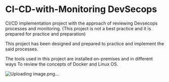 # CI-CD-with-Monitoring DevSecops
CI/CD implementation project with the approach of reviewing Devsecops processes and monitoring. (This project is not a best practice and it is prepared for practice and preparation)

This project has been designed and prepared to practice and implement the said processes.

The tools used in this project are installed on-premises and in different ways
To review the concepts of Docker and Linux OS.


![Uploading image.png…]()
